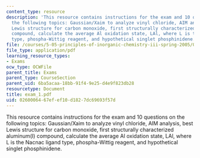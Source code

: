 ```yaml
---
content_type: resource
description: 'This resource contains instructions for the exam and 10 questions on
  the following topics: Gaussian/Xaim to analyze vinyl chloride, AIM analysis, best
  Lewis structure for carbon monoxide, first structurally characterized aluminum(I)
  compound, calculate the average Al oxidation state, LAl, where L is the Nacnac ligand
  type, phospha-Wittig reagent, and hypothetical singlet phosphinidene.'
file: /courses/5-05-principles-of-inorganic-chemistry-iii-spring-2005/0260006467efef10d1827dc69693f57d_exam_1.pdf
file_type: application/pdf
learning_resource_types:
- Exams
ocw_type: OCWFile
parent_title: Exams
parent_type: CourseSection
parent_uid: 6ba5acaa-18bb-91f4-9e25-d4e9f823db28
resourcetype: Document
title: exam_1.pdf
uid: 02600064-67ef-ef10-d182-7dc69693f57d
---
```

This resource contains instructions for the exam and 10 questions on the following topics: Gaussian/Xaim to analyze vinyl chloride, AIM analysis, best Lewis structure for carbon monoxide, first structurally characterized aluminum(I) compound, calculate the average Al oxidation state, LAl, where L is the Nacnac ligand type, phospha-Wittig reagent, and hypothetical singlet phosphinidene.

